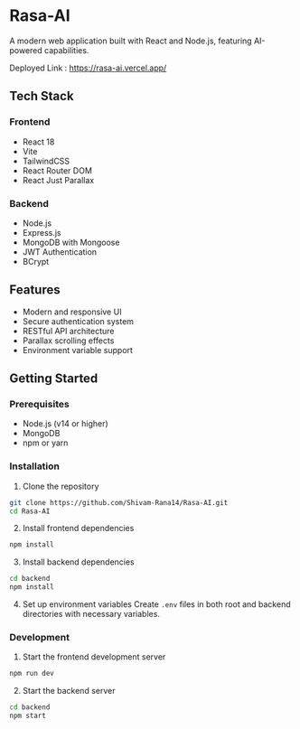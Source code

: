 # Rasa-AI

A modern web application built with React and Node.js, featuring AI-powered capabilities.

Deployed Link : https://rasa-ai.vercel.app/

## Tech Stack

### Frontend

- React 18
- Vite
- TailwindCSS
- React Router DOM
- React Just Parallax

### Backend

- Node.js
- Express.js
- MongoDB with Mongoose
- JWT Authentication
- BCrypt

## Features

- Modern and responsive UI
- Secure authentication system
- RESTful API architecture
- Parallax scrolling effects
- Environment variable support

## Getting Started

### Prerequisites

- Node.js (v14 or higher)
- MongoDB
- npm or yarn

### Installation

1. Clone the repository

```bash
git clone https://github.com/Shivam-Rana14/Rasa-AI.git
cd Rasa-AI
```

2. Install frontend dependencies

```bash
npm install
```

3. Install backend dependencies

```bash
cd backend
npm install
```

4. Set up environment variables
   Create `.env` files in both root and backend directories with necessary variables.

### Development

1. Start the frontend development server

```bash
npm run dev
```

2. Start the backend server

```bash
cd backend
npm start
```
